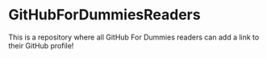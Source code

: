# GitHubForDummiesReaders
This is a repository where all GitHub For Dummies readers can add a link to their GitHub profile!
